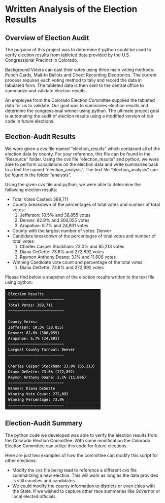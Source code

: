 # Written Analysis of the Election Results

## Overview of Election Audit

The purpose of this project was to determine if python could be used to verify election results from tableted data provided by the U.S. Congressional Precinct in Colorado.  

Background
Voters can cast their votes using three main voting methods: Punch Cards, Mail-In Ballots and Direct Recording Electronics. The current process requires each voting method to tally and record the data in tabulated form. The tableted data is then sent to the central office to summarize and validate election results. 

An employee from the Colorado Election Committee supplied the tableted data for us to validate. Our goal was to summaries election results and determine the congressional winner using python.  The ultimate project goal is automating the audit of election results using a modified version of our code in future elections. 

## Election-Audit Results
We were given a cvs file named “election_results” which contained all of the election data by county.  For your reference, this file can be found in the “Resource” folder. Using the cvs file “election_results” and python, we were able to perform calculations on the election data and write summaries back to a text file named “election_analysis”.  The text file “election_analysis” can be found in the folder “analysis”.  

Using the given cvs file and python, we were able to determine the following election results: 
* Total Votes Casted: 369,711
* County breakdown of the percentages of total votes and number of total votes:
	1. Jefferson: 10.5% and 38,855 votes
	2. Denver: 82.8% and 306,055 votes
	3. Arapahoe: 6.7% and 24,801 votes
* County with the largest number of votes: Denver
* Candidate breakdown of the percentages of total votes and number of total votes:
	1. Charles Casper Stockham: 23.0% and 85,213 votes
	2. Diana DeGette: 73.8% and 272,892 votes
	3. Raymon Anthony Doane: 3.1% and 11,606 votes			
* Winning Candidate vote count and percentage of the total votes
	1. Diana DeGette: 73.8% and 272,892 votes

Please find below a snapshot of the election results written to the text file using python: 


![](Resources/Election%20Result%20SnapShot.png)




## Election-Audit Summary
The python code we developed was able to verify the election results from the Colorado Election Committee.  With some modification the Colorado Election Committee can utilize this code for future elections.   

Here are just two examples of how the committee can modify this script for other elections:
* Modify the cvs file being read to reference a different cvs file summarizing a new election. This will work as long as the data provided is still counties and candidates. 
* We could modify the county information to districts or even cities with the State. If we wished to capture other race summaries like Governor or local elected officials.  




